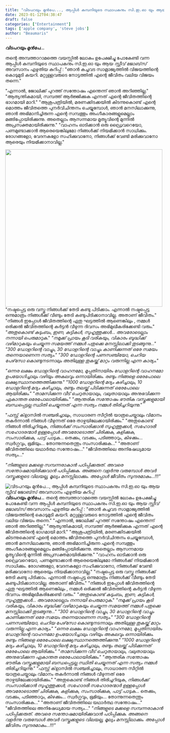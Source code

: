 ```yaml
---
title: "വിടപറയും മുൻപേ..., ആപ്പിൾ കമ്പനിയുടെ സ്ഥാപകനും സി.ഇ.ഓ യും ആയ സ്റ്റീവ് ജോബ്‌സ് അവസാനം എഴുതിയ കുറിപ്പ്"
date: 2023-01-12T04:38:47
draft: false
categories: ["Entertainment"]
tags: ['apple company', 'steve jobs']
author: "Beaumaris"
---
```


<strong>*വിടപറയും മുൻപേ...*</strong>

തന്റെ അമ്പത്താറാമത്തെ വയസ്സിൽ ലോകം ഉപേക്ഷിച്ചു പോകേണ്ടി വന്ന ആപ്പിൾ കമ്പനിയുടെ സ്ഥാപകനും സി.ഇ.ഓ യും ആയ *സ്റ്റീവ് ജോബ്‌സ്* അവസാനം എഴുതിയ കുറിപ്പ് :
"ഞാൻ കച്ചവട സാമ്രാജ്യത്തിൽ വിജയത്തിന്റെ കൊടുമുടി കയറി. മറ്റുള്ളവരുടെ നോട്ടത്തിൽ എന്റെ ജീവിതം വലിയ വിജയം തന്നെ."

"എന്നാൽ, ജോലിക്ക് പുറത്ത് സന്തോഷം എന്തെന്ന് ഞാൻ അറിഞ്ഞില്ല."
"ആത്യന്തികമായി, സമ്പത്ത് ആർജ്ജിക്കുക എന്നത് എന്റെ ജീവിതത്തിന്റെ ഭാഗമായി മാറി."
"ആശുപത്രിയിൽ, മരണക്കിടക്കയിൽ കിടന്നുകൊണ്ട് എന്റെ മൊത്തം ജീവിതത്തെ പുനർവിചിന്തനം ചെയ്യുമ്പോൾ, ഞാൻ മനസിലാക്കുന്നു, ഞാൻ അഭിമാനിച്ചിരുന്ന എന്റെ സമ്പത്തും അംഗീകാരങ്ങളുമെല്ലാം മങ്ങിപ്പോയിരിക്കുന്നു. അതെല്ലാം ആസന്നമായ മൃത്യുവിന്റെ മുന്നിൽ അപ്രസക്തമായിരിക്കുന്നു."
"വാഹനം ഓടിക്കാൻ ഒരു ഡ്രൈവറെയോ, പണമുണ്ടാക്കാൻ ആരെയെങ്കിലുമോ നിങ്ങൾക്ക് നിയമിക്കാൻ സാധിക്കും. രോഗങ്ങളോ, വേദനകളോ സഹിക്കുവാനോ, നിങ്ങൾക്ക് വേണ്ടി മരിക്കുവാനോ ആരെയും നിയമിക്കാനാവില്ല."

<img class="wp-image-378863 aligncenter" src="https://cdn.boolokam.com/articles/2023/01/www-6-1024x1024.jpg" alt="" width="498" height="498" />"നഷ്ടപ്പെട്ട ഒരു വസ്തു നിങ്ങൾക്ക് തേടി കണ്ടു പിടിക്കാം. എന്നാൽ നഷ്ടപ്പെട്ട ഒന്നുമാത്രം നിങ്ങൾക്ക് വീണ്ടും തേടി കണ്ടുപിടിക്കാനാവില്ല. അതാണ് ജീവിതം."
"നിങ്ങൾ ഇപ്പോൾ ജീവിതത്തിന്റെ ഏതു ഘട്ടത്തിൽ ആണെങ്കിലും , നമ്മൾ ഒരിക്കൽ ജീവിതത്തിന്റെ കർട്ടൻ വീഴുന്ന ദിവസം അഭിമുഖീകരിക്കേണ്ടി വരും."
*"അതുകൊണ്ട് കുടുംബം*, *ഇണ, കുട്ടികൾ, സുഹൃത്തുക്കൾ*... *അവരോടെല്ലാം നന്നായി പെരുമാറുക*."
*"നമുക്ക് പ്രായം കൂടി വരികയും, വികാരം ബുദ്ധിക്ക് വഴിമാറുകയും ചെയ്യുന്ന സമയത്ത് നമ്മൾ പതുക്കെ മനസ്സിലാക്കി തുടങ്ങുന്നു..."*
*"300 ഡോളറിന്റെ വാച്ചും, 30 ഡോളറിന്റെ വാച്ചും കാണിക്കുന്നത് ഒരേ സമയം തന്നെയാണെന്ന സത്യം."*
*"300 ഡോളറിന്റെ പണസഞ്ചിയോ, ചെറിയ പേഴ്‌സോ കൊണ്ടുനടന്നാലും അതിലുള്ള തുകയ്ക്ക് മാറ്റം വരുന്നില്ല എന്ന കാര്യം."*

*"ഒന്നര ലക്ഷം ഡോളറിന്റെ വാഹനമോ, മുപ്പതിനായിരം ഡോളറിന്റെ വാഹനമോ ഉപയോഗിച്ചാലും വഴിയും അകലവും ഒന്നായിരിക്കും. രണ്ടും നിങ്ങളെ ഒരേപോലെ ലക്ഷ്യസ്ഥാനത്തെത്തിക്കുന്നു."*
*"1000 ഡോളറിന്റെ മദ്യം കഴിച്ചാലും, 10 ഡോളറിന്റെ മദ്യം കഴിച്ചാലും, രണ്ടും തലയ്ക്ക് പിടിക്കുന്നത് ഒരേപോലെ ആയിരിക്കും."*
*"താമസിക്കുന്ന വീട് ചെറുതായാലും, വലുതായാലും അനുഭവിക്കുന്ന ഏകാന്തത ഒരേപോലായിരിക്കും."*
*"ആന്തരിക സന്തോഷം ഭൗതിക വസ്തുക്കളുമായി ബന്ധപ്പെട്ടല്ല സ്ഥിതി ചെയ്യുന്നത് എന്ന സത്യം നമ്മൾ തിരിച്ചറിയുന്നു."*

"ഫസ്റ്റ് ക്‌ളാസിൽ സഞ്ചരിച്ചാലും, സാധാരണ സീറ്റിൽ യാത്രചെയ്താലും വിമാനം തകർന്നാൽ നിങ്ങൾ വീഴുന്നത് ഒരേ താഴ്ചയിലേക്കായിരിക്കും."
"അതുകൊണ്ട് നിങ്ങൾ തിരിച്ചറിയുക, *നിങ്ങൾക്ക് സംസാരിക്കാൻ സുഹൃത്തുക്കൾ, സഹോദരീ സഹോദരന്മാർ ഉള്ളപ്പോൾ അവരോടൊത്ത് ചിരിക്കുക, കളിക്കുക, സംസാരിക്കുക, പാട്ട് പാടുക*... തെക്കും, വടക്കും, പടിഞ്ഞാറും, കിഴക്കും... സ്വർഗ്ഗവും, ഭൂമിയും... തോന്നുന്നതെന്തും സംസാരിക്കുക..."
"അതാണ് ജീവിതത്തിലെ യഥാർത്ഥ സന്തോഷം..."
"ജീവിതത്തിലെ അനിഷേധ്യമായ സത്യം..."

*"നിങ്ങളുടെ മക്കളെ സമ്പന്നരാകാൻ പഠിപ്പിക്കരുത്.*
*അവരെ സന്തോഷമായിരിക്കുവാൻ പഠിപ്പിക്കുക.*
*അങ്ങനെ വളർന്നു വരുമ്പോൾ അവർ വസ്തുക്കളുടെ വിലയല്ല, മൂല്യം മനസ്സിലാക്കും.*
*അപ്പോൾ ജീവിതം സുന്ദരമാകും...!!!"*


![വിടപറയും മുൻപേ..., ആപ്പിൾ കമ്പനിയുടെ സ്ഥാപകനും സി.ഇ.ഓ യും ആയ സ്റ്റീവ് ജോബ്‌സ് അവസാനം എഴുതിയ കുറിപ്പ്](https://cdn.boolokam.com/articles/2023/01/www-6-1024x1024.jpg)***വിടപറയും മുൻപേ...*** തന്റെ അമ്പത്താറാമത്തെ വയസ്സിൽ ലോകം ഉപേക്ഷിച്ചു പോകേണ്ടി വന്ന ആപ്പിൾ കമ്പനിയുടെ സ്ഥാപകനും സി.ഇ.ഓ യും ആയ *സ്റ്റീവ് ജോബ്‌സ്* അവസാനം എഴുതിയ കുറിപ്പ് : "ഞാൻ കച്ചവട സാമ്രാജ്യത്തിൽ വിജയത്തിന്റെ കൊടുമുടി കയറി. മറ്റുള്ളവരുടെ നോട്ടത്തിൽ എന്റെ ജീവിതം വലിയ വിജയം തന്നെ." "എന്നാൽ, ജോലിക്ക് പുറത്ത് സന്തോഷം എന്തെന്ന് ഞാൻ അറിഞ്ഞില്ല." "ആത്യന്തികമായി, സമ്പത്ത് ആർജ്ജിക്കുക എന്നത് എന്റെ ജീവിതത്തിന്റെ ഭാഗമായി മാറി." "ആശുപത്രിയിൽ, മരണക്കിടക്കയിൽ കിടന്നുകൊണ്ട് എന്റെ മൊത്തം ജീവിതത്തെ പുനർവിചിന്തനം ചെയ്യുമ്പോൾ, ഞാൻ മനസിലാക്കുന്നു, ഞാൻ അഭിമാനിച്ചിരുന്ന എന്റെ സമ്പത്തും അംഗീകാരങ്ങളുമെല്ലാം മങ്ങിപ്പോയിരിക്കുന്നു. അതെല്ലാം ആസന്നമായ മൃത്യുവിന്റെ മുന്നിൽ അപ്രസക്തമായിരിക്കുന്നു." "വാഹനം ഓടിക്കാൻ ഒരു ഡ്രൈവറെയോ, പണമുണ്ടാക്കാൻ ആരെയെങ്കിലുമോ നിങ്ങൾക്ക് നിയമിക്കാൻ സാധിക്കും. രോഗങ്ങളോ, വേദനകളോ സഹിക്കുവാനോ, നിങ്ങൾക്ക് വേണ്ടി മരിക്കുവാനോ ആരെയും നിയമിക്കാനാവില്ല." "നഷ്ടപ്പെട്ട ഒരു വസ്തു നിങ്ങൾക്ക് തേടി കണ്ടു പിടിക്കാം. എന്നാൽ നഷ്ടപ്പെട്ട ഒന്നുമാത്രം നിങ്ങൾക്ക് വീണ്ടും തേടി കണ്ടുപിടിക്കാനാവില്ല. അതാണ് ജീവിതം." "നിങ്ങൾ ഇപ്പോൾ ജീവിതത്തിന്റെ ഏതു ഘട്ടത്തിൽ ആണെങ്കിലും , നമ്മൾ ഒരിക്കൽ ജീവിതത്തിന്റെ കർട്ടൻ വീഴുന്ന ദിവസം അഭിമുഖീകരിക്കേണ്ടി വരും." *"അതുകൊണ്ട് കുടുംബം*, *ഇണ, കുട്ടികൾ, സുഹൃത്തുക്കൾ*... *അവരോടെല്ലാം നന്നായി പെരുമാറുക*." *"നമുക്ക് പ്രായം കൂടി വരികയും, വികാരം ബുദ്ധിക്ക് വഴിമാറുകയും ചെയ്യുന്ന സമയത്ത് നമ്മൾ പതുക്കെ മനസ്സിലാക്കി തുടങ്ങുന്നു..."* *"300 ഡോളറിന്റെ വാച്ചും, 30 ഡോളറിന്റെ വാച്ചും കാണിക്കുന്നത് ഒരേ സമയം തന്നെയാണെന്ന സത്യം."* *"300 ഡോളറിന്റെ പണസഞ്ചിയോ, ചെറിയ പേഴ്‌സോ കൊണ്ടുനടന്നാലും അതിലുള്ള തുകയ്ക്ക് മാറ്റം വരുന്നില്ല എന്ന കാര്യം."* *"ഒന്നര ലക്ഷം ഡോളറിന്റെ വാഹനമോ, മുപ്പതിനായിരം ഡോളറിന്റെ വാഹനമോ ഉപയോഗിച്ചാലും വഴിയും അകലവും ഒന്നായിരിക്കും. രണ്ടും നിങ്ങളെ ഒരേപോലെ ലക്ഷ്യസ്ഥാനത്തെത്തിക്കുന്നു."* *"1000 ഡോളറിന്റെ മദ്യം കഴിച്ചാലും, 10 ഡോളറിന്റെ മദ്യം കഴിച്ചാലും, രണ്ടും തലയ്ക്ക് പിടിക്കുന്നത് ഒരേപോലെ ആയിരിക്കും."* *"താമസിക്കുന്ന വീട് ചെറുതായാലും, വലുതായാലും അനുഭവിക്കുന്ന ഏകാന്തത ഒരേപോലായിരിക്കും."* *"ആന്തരിക സന്തോഷം ഭൗതിക വസ്തുക്കളുമായി ബന്ധപ്പെട്ടല്ല സ്ഥിതി ചെയ്യുന്നത് എന്ന സത്യം നമ്മൾ തിരിച്ചറിയുന്നു."* "ഫസ്റ്റ് ക്‌ളാസിൽ സഞ്ചരിച്ചാലും, സാധാരണ സീറ്റിൽ യാത്രചെയ്താലും വിമാനം തകർന്നാൽ നിങ്ങൾ വീഴുന്നത് ഒരേ താഴ്ചയിലേക്കായിരിക്കും." "അതുകൊണ്ട് നിങ്ങൾ തിരിച്ചറിയുക, *നിങ്ങൾക്ക് സംസാരിക്കാൻ സുഹൃത്തുക്കൾ, സഹോദരീ സഹോദരന്മാർ ഉള്ളപ്പോൾ അവരോടൊത്ത് ചിരിക്കുക, കളിക്കുക, സംസാരിക്കുക, പാട്ട് പാടുക*... തെക്കും, വടക്കും, പടിഞ്ഞാറും, കിഴക്കും... സ്വർഗ്ഗവും, ഭൂമിയും... തോന്നുന്നതെന്തും സംസാരിക്കുക..." "അതാണ് ജീവിതത്തിലെ യഥാർത്ഥ സന്തോഷം..." "ജീവിതത്തിലെ അനിഷേധ്യമായ സത്യം..." *"നിങ്ങളുടെ മക്കളെ സമ്പന്നരാകാൻ പഠിപ്പിക്കരുത്.* *അവരെ സന്തോഷമായിരിക്കുവാൻ പഠിപ്പിക്കുക.* *അങ്ങനെ വളർന്നു വരുമ്പോൾ അവർ വസ്തുക്കളുടെ വിലയല്ല, മൂല്യം മനസ്സിലാക്കും.* *അപ്പോൾ ജീവിതം സുന്ദരമാകും...!!!"*
